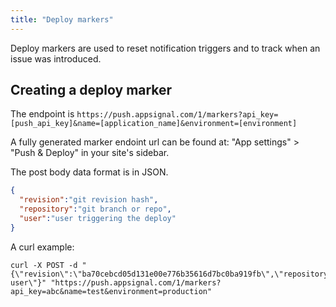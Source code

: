 ```yaml
---
title: "Deploy markers"
---
```


Deploy markers are used to reset notification triggers and to track when an issue was introduced.

## Creating a deploy marker

The endpoint is `https://push.appsignal.com/1/markers?api_key=[push_api_key]&name=[application_name]&environment=[environment]`

A fully generated marker endoint url can be found at: "App settings" > "Push & Deploy" in your site's sidebar.

The post body data format is in JSON.

```json
{
  "revision":"git revision hash",
  "repository":"git branch or repo",
  "user":"user triggering the deploy"
}
```

A curl example:

```
curl -X POST -d "{\"revision\":\"ba70cebcd05d131e00e776b35616d7bc0ba919fb\",\"repository\":\"main\",\"user\":\"test user\"}" "https://push.appsignal.com/1/markers?api_key=abc&name=test&environment=production"
```
